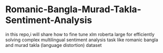 # Romanic-Bangla-Murad-Takla-Sentiment-Analysis
in this repo,i will share how to fine tune xlm roberta large for efficiently solving complex multilingual sentiment analysis task like romanic bangla and murad takla (language distortion) dataset
